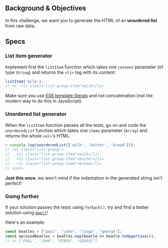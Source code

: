 ## Background & Objectives

In this challenge, we want you to generate the HTML of an **unordered list** from raw data.

## Specs

### List item generator

Implement first the `listItem` function which takes one `content` parameter (of type `String`) and returns the `<li>` tag with its content:

```js
listItem('milk');
// => '<li class="list-group-item">milk</li>'
```

Make sure you use [ES6 template literals](https://developer.mozilla.org/en-US/docs/Web/JavaScript/Reference/Template_literals) and not concatenation (not the modern way to do this in JavaScript).

### Unordered list generator

When the `listItem` function passes all the tests, go on and code the `unorderedList` function which takes one `items` parameter (`Array`) and returns the whole `<ul>`'s HTML:

```js
> console.log(unorderedList(['milk', 'butter', 'bread']));
// <ul class="list-group">
//   <li class="list-group-item">milk</li>
//   <li class="list-group-item">butter</li>
//   <li class="list-group-item">bread</li>
// </ul>
```

**Just this once**, we won't mind if the indentation in the generated string isn't perfect!

### Going further

If your solution passes the tests using `forEach()`, try and find a better solution using [`map()`](https://developer.mozilla.org/en-US/docs/Web/JavaScript/Reference/Global_Objects/Array/map)!

Here's an example:

```js
const beatles = ["paul", "john", "ringo", "george"];
const upcasedBeatles = beatles.map(beatle => beatle.toUpperCase());
// => ["PAUL", "JOHN", "RINGO", "GEORGE"]
```

